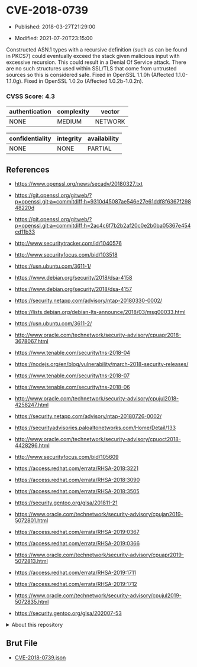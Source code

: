 # CVE-2018-0739

- Published: 2018-03-27T21:29:00

- Modified: 2021-07-20T23:15:00

Constructed ASN.1 types with a recursive definition (such as can be found in PKCS7) could eventually exceed the stack given malicious input with excessive recursion. This could result in a Denial Of Service attack. There are no such structures used within SSL/TLS that come from untrusted sources so this is considered safe. Fixed in OpenSSL 1.1.0h (Affected 1.1.0-1.1.0g). Fixed in OpenSSL 1.0.2o (Affected 1.0.2b-1.0.2n).

### CVSS Score: **4.3**

| authentication | complexity | vector |
| --- | --- | --- |
| NONE | MEDIUM | NETWORK |

| confidentiality | integrity | availability |
| --- | --- | --- |
| NONE | NONE | PARTIAL |

## References

* https://www.openssl.org/news/secadv/20180327.txt

* https://git.openssl.org/gitweb/?p=openssl.git;a=commitdiff;h=9310d45087ae546e27e61ddf8f6367f29848220d

* https://git.openssl.org/gitweb/?p=openssl.git;a=commitdiff;h=2ac4c6f7b2b2af20c0e2b0ba05367e454cd11b33

* http://www.securitytracker.com/id/1040576

* http://www.securityfocus.com/bid/103518

* https://usn.ubuntu.com/3611-1/

* https://www.debian.org/security/2018/dsa-4158

* https://www.debian.org/security/2018/dsa-4157

* https://security.netapp.com/advisory/ntap-20180330-0002/

* https://lists.debian.org/debian-lts-announce/2018/03/msg00033.html

* https://usn.ubuntu.com/3611-2/

* http://www.oracle.com/technetwork/security-advisory/cpuapr2018-3678067.html

* https://www.tenable.com/security/tns-2018-04

* https://nodejs.org/en/blog/vulnerability/march-2018-security-releases/

* https://www.tenable.com/security/tns-2018-07

* https://www.tenable.com/security/tns-2018-06

* http://www.oracle.com/technetwork/security-advisory/cpujul2018-4258247.html

* https://security.netapp.com/advisory/ntap-20180726-0002/

* https://securityadvisories.paloaltonetworks.com/Home/Detail/133

* http://www.oracle.com/technetwork/security-advisory/cpuoct2018-4428296.html

* http://www.securityfocus.com/bid/105609

* https://access.redhat.com/errata/RHSA-2018:3221

* https://access.redhat.com/errata/RHSA-2018:3090

* https://access.redhat.com/errata/RHSA-2018:3505

* https://security.gentoo.org/glsa/201811-21

* https://www.oracle.com/technetwork/security-advisory/cpujan2019-5072801.html

* https://access.redhat.com/errata/RHSA-2019:0367

* https://access.redhat.com/errata/RHSA-2019:0366

* https://www.oracle.com/technetwork/security-advisory/cpuapr2019-5072813.html

* https://access.redhat.com/errata/RHSA-2019:1711

* https://access.redhat.com/errata/RHSA-2019:1712

* https://www.oracle.com/technetwork/security-advisory/cpujul2019-5072835.html

* https://security.gentoo.org/glsa/202007-53

<details>
<summary>About this repository</summary> 

  This repository is part of the project [Live Hack CVE](https://github.com/Live-Hack-CVE). Main website can be found [www.live-hack.org](https://www.live-hack.org) 
  
  Made by [Sn0wAlice](https://github.com/Sn0wAlice) for the people that care about security and need to have a feed of the latest CVEs. Hope you enjoy it, don't forget to star the repo and follow me on [Twitter](https://twitter.com/Sn0wAlice) and [Github](https://github.com/Sn0wAlice). And that is my [personnal website](https://www.alice-snow.me/)

  - [Home Page](https://github.com/Live-Hack-CVE)
  - [Framework](https://github.com/Live-Hack-CVE/cve-framework)
  - [CVE database](https://github.com/Live-Hack-CVE/full_database)
  - [Changelog](https://github.com/Live-Hack-CVE/Changelog)
</details>

## Brut File

* [CVE-2018-0739.json](https://raw.githubusercontent.com/Live-Hack-CVE/full_database/main/cves/2018/CVE-2018-0739.json)

